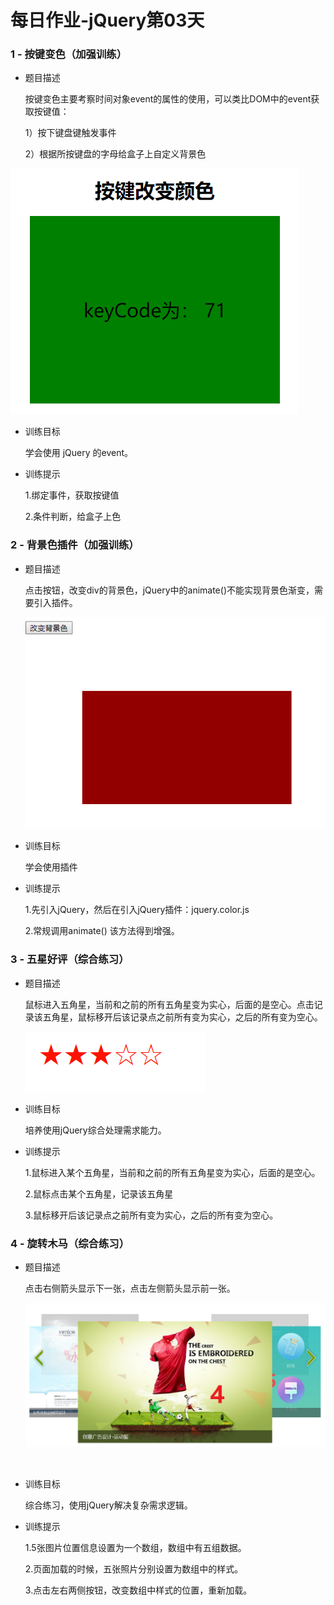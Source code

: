 # 每日作业-jQuery第03天

### 1 - 按键变色（加强训练）

- 题目描述

   按键变色主要考察时间对象event的属性的使用，可以类比DOM中的event获取按键值：

   1）按下键盘键触发事件

   2）根据所按键盘的字母给盒子上自定义背景色

![001](images/001.png)

- 训练目标

  学会使用 jQuery 的event。

- 训练提示

  1.绑定事件，获取按键值

  2.条件判断，给盒子上色



###    2 - 背景色插件（加强训练）

- 题目描述

  点击按钮，改变div的背景色，jQuery中的animate()不能实现背景色渐变，需要引入插件。

  ![002](images/002.png)



- 训练目标

  学会使用插件

- 训练提示

  1.先引入jQuery，然后在引入jQuery插件：jquery.color.js

  2.常规调用animate() 该方法得到增强。


###    3 - 五星好评（综合练习）

- 题目描述

  鼠标进入五角星，当前和之前的所有五角星变为实心，后面的是空心。点击记录该五角星，鼠标移开后该记录点之前所有变为实心，之后的所有变为空心。

  ![003](images/003.png)



- 训练目标

  培养使用jQuery综合处理需求能力。

- 训练提示

  1.鼠标进入某个五角星，当前和之前的所有五角星变为实心，后面的是空心。

  2.鼠标点击某个五角星，记录该五角星

  3.鼠标移开后该记录点之前所有变为实心，之后的所有变为空心。

### 4 - 旋转木马（综合练习）

- 题目描述

  点击右侧箭头显示下一张，点击左侧箭头显示前一张。

  ![004](images/004.png)

  ​

- 训练目标

  综合练习，使用jQuery解决复杂需求逻辑。

- 训练提示

  1.5张图片位置信息设置为一个数组，数组中有五组数据。

  2.页面加载的时候，五张照片分别设置为数组中的样式。

  3.点击左右两侧按钮，改变数组中样式的位置，重新加载。
